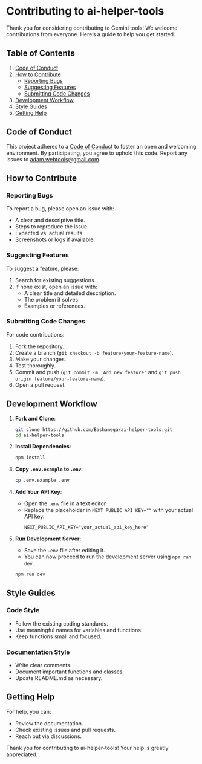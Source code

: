 # Contributing to ai-helper-tools

Thank you for considering contributing to Gemini tools! We welcome contributions from everyone. Here’s a guide to help you get started.

## Table of Contents

1. [Code of Conduct](#code-of-conduct)
2. [How to Contribute](#how-to-contribute)
   - [Reporting Bugs](#reporting-bugs)
   - [Suggesting Features](#suggesting-features)
   - [Submitting Code Changes](#submitting-code-changes)
3. [Development Workflow](#development-workflow)
4. [Style Guides](#style-guides)
5. [Getting Help](#getting-help)

## Code of Conduct

This project adheres to a [Code of Conduct](CODE_OF_CONDUCT.md) to foster an open and welcoming environment. By participating, you agree to uphold this code. Report any issues to [adam.webtools@gmail.com](mailto:adam.webtools@gmail.com).

## How to Contribute

### Reporting Bugs

To report a bug, please open an issue with:

- A clear and descriptive title.
- Steps to reproduce the issue.
- Expected vs. actual results.
- Screenshots or logs if available.

### Suggesting Features

To suggest a feature, please:

1. Search for existing suggestions.
2. If none exist, open an issue with:
   - A clear title and detailed description.
   - The problem it solves.
   - Examples or references.

### Submitting Code Changes

For code contributions:

1. Fork the repository.
2. Create a branch (`git checkout -b feature/your-feature-name`).
3. Make your changes.
4. Test thoroughly.
5. Commit and push (`git commit -m 'Add new feature'` and `git push origin feature/your-feature-name`).
6. Open a pull request.

## Development Workflow

1. **Fork and Clone**:
   ```bash
   git clone https://github.com/Bashamega/ai-helper-tools.git
   cd ai-helper-tools
   ```
2. **Install Dependencies**:
   ```bash
   npm install
   ```
3. **Copy `.env.example` to `.env`**:

   ```bash
   cp .env.example .env
   ```

4. **Add Your API Key**:

   - Open the `.env` file in a text editor.
   - Replace the placeholder in `NEXT_PUBLIC_API_KEY=""` with your actual API key.
     ```
     NEXT_PUBLIC_API_KEY="your_actual_api_key_here"
     ```

5. **Run Development Server**:
   - Save the `.env` file after editing it.
   - You can now proceed to run the development server using `npm run dev`.
   ```bash
   npm run dev
   ```

## Style Guides

### Code Style

- Follow the existing coding standards.
- Use meaningful names for variables and functions.
- Keep functions small and focused.

### Documentation Style

- Write clear comments.
- Document important functions and classes.
- Update README.md as necessary.

## Getting Help

For help, you can:

- Review the documentation.
- Check existing issues and pull requests.
- Reach out via discussions.

Thank you for contributing to ai-helper-tools! Your help is greatly appreciated.
